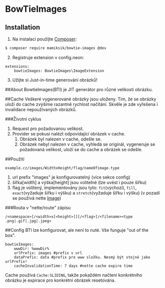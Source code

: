 # BowTieImages

## Installation
1) Na instalaci použíjte [Composer](http://getcomposer.org/):
```sh
$ composer require mamiksik/bowtie-images @dev
```

2) Registruje extension v config.neon:
```
extensions:
	bowtieImages: BowtieImages\ImageExtension
```

3) Užíjte si Just-in-time generování obrázků!

##About
BowtieImages(BTI) je JIT generátor pro různé velikosti obrázku.

##Cache
Veškeré vygenerované obrázky jsou uloženy. Tím, že se obrázky uloží do cache zvýšíme razantně rychlost načítání.
Skvěle je zde vyřešena i invalidace nepoužívaných obrázků.

###Životní cyklus
1. Request pro požadovanou velikost. 
2. Provider se pokusí nalézt odpovídající obrázek v cache.
	1. Obrázek byl nalezen v cache, odešle se.
	2. Obrázek nebyl nalezen v cache, vyhledá se originál, vygeneruje se požadovaná velikost, uloží se do cache a obrázek se odešle.

##Použití
```
example.cz/images/WidthxHeight/flag/nameOfimage.type
```

1. url prefix "images" je konfigurovatelný (více sekce config) 
2. šířka[width] a výška[height] jsou volitelné (lze uvést i pouze šířku)
3. flag je volitený, implementovány jsou tyto: `fit`(výchozí), `fill`, `exact`(vyžaduje šířku i výšku) a `stretch`(vyžaduje šířku i výšku) (v pozadí se používá nette [Image](https://doc.nette.org/cs/images#toc-zmena-velikosti))

###Routa v "nette/route" zápisu
```
/<namespace>[/<width>x[<height>]][/<flag>]/<filename><type .png|.gif|.jpg|.jpeg>
```


##Config
BTI lze konfigurovat, ale není to nuté. Vše funguje "out of the box".

```
bowtieImages:
	wwwDir: %wwwDir%
	urlPrefix: images #prefix v url
	dataPrefix: data #prefix pro www složku. Nesmý být stejné jako urlPrefix!
	cacheInvalidationTime: 7 days #nette cache expire time
```
 Cache používá `Cache:SLIDING`, takže pokaždém načtení konkrétního obrázku je expirace pro konkrétní obrázek resetována.

